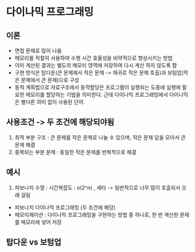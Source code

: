 다이나믹 프로그래밍
======================


이론
---------------

- 면접 문제로 많이 나옴
- 메모리를 적절히 사용하여 수행 시간 효율성을 비약적으로 향상시키는 방법
- 이미 계산된 결과는 별도의 메모리 영역에 저장하여 다시 계산 하지 않도록 함
- 구현 방식은 탑다운(큰 문제에서 작은 문제 -> 재귀로 작은 문제 호출)과 보텀업(작은 문제에서 큰 문제)으로 구성
- 동적 계획법으로 자료구조에서 동적할당은 프로그램이 실행되는 도중에 실행에 필요한 메모리를 할당하는 기법을 의미한다. 근데 다이나믹 프로그래밍에서 다이나믹은 별다른 의미 없이 사용된 단어.



사용조건 -> 두 조건에 해당되야됨
-------------------
1. 최적 부분 구조 : 큰 문제를 작은 문제로 나눌 수 있으며, 작은 문제 답을 모아서 큰 문제 해결
2. 중복되는 부분 문제 : 동일한 작은 문제를 반복적으로 해결


예시
------------------
1. 피보나치 수열 : 시간복잡도 : o(2^n) , 세타 -> 일반적으로 너무 많이 호출되서 오래 걸림
-  피보나치 다이나믹 프로그래밍 (두 조건에 해당)
-  메모이제이션 : 다이나믹 프로그래밍을 구현하는 방법 중 하나로, 한 번 계산한 문제를 메모리에 넣어 저장


탑다운 vs 보텀업
-----------------------------

